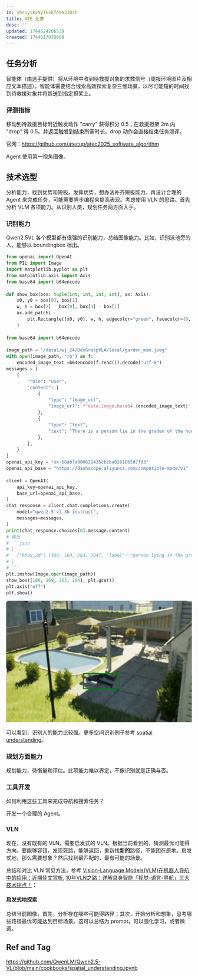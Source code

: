 ```yaml
---
id: yhruy5kv9yl6vkfo9a230rb
title: ATE_比赛
desc: ''
updated: 1744624206539
created: 1744617033668
---
```


## 任务分析

智能体（由选⼿提供）将从环境中收到待救援对象的求救信号（周报环境图⽚及相应⽂本描述），智能体需要结合线索⾼效探索复杂三维场景，以尽可能短的时间找到待救援对象并将其送到指定担架上。

### 评测指标

移动到待救援目标附近触发动作 "carry" 获得积分 0.5；在救援担架 2m 内 "drop" 得 0.5。并返回触发到结束所需时长。drop 动作会直接结束任务测评。

官网：https://github.com/atecup/atec2025_software_algorithm

Agent 使用第一视角图像。

## 技术选型

分析能力，找到优势和短板。发挥优势，想办法补齐短板能力。再设计合理的 Agent 来完成任务，可能需要异步编程来提高表现。考虑使用 VLN 的思路。首先分析 VLM 各项能力。从识别人类，规划任务两方面入手。

### 识别能力

Qwen2.5VL 各个模型都有很强的识别能力，总结图像能力。比如，识别泳池旁的人，能够以 boundingbox 标出。

```py
from openai import OpenAI
from PIL import Image
import matplotlib.pyplot as plt
from matplotlib.axis import Axis
from base64 import b64encode

def show_box(box: tuple[int, int, int, int], ax: Axis):
    x0, y0 = box[0], box[1]
    w, h = box[2] - box[0], box[3] - box[1]
    ax.add_patch(
        plt.Rectangle((x0, y0), w, h, edgecolor="green", facecolor=(0, 0, 0, 0), lw=2)
    )

from base64 import b64encode

image_path = "/data1/wj_24/DexGraspVLA/local/garden_man.jpeg"
with open(image_path, "rb") as f:
    encoded_image_text =b64encode(f.read()).decode("utf-8")
messages = [
    {
        "role": "user",
        "content": [
            {
                "type": "image_url",
                "image_url": f"data:image;base64,{encoded_image_text}",
            },
            {
                "type": "text",
                "text": "There is a person lie in the graden of the house with a swimming pool nearby. Please locate the person in the image with its bbox coordinates and its name and output in JSON format.",
            },
        ],
    }
]
openai_api_key = "sk-68ab7a900621435cb2ba0261865d7f03"
openai_api_base = "https://dashscope.aliyuncs.com/compatible-mode/v1"

client = OpenAI(
    api_key=openai_api_key,
    base_url=openai_api_base,
)
chat_response = client.chat.completions.create(
    model="qwen2.5-vl-3b-instruct",
    messages=messages,
)
print(chat_response.choices[0].message.content)
# 输出
# ```json
# [
# 	{"bbox_2d": [180, 169, 263, 204], "label": "person lying in the graden"}
# ]
# ```
plt.imshow(Image.open(image_path))
show_box([180, 169, 263, 204], plt.gca())
plt.axis("off")
plt.show()
```

![bbox](assets/images/robotics.ATE_比赛/bbox.png)

可以看到，识别人的能力比较强。更多空间识别例子参考 [spatial understanding](https://github.com/QwenLM/Qwen2.5-VL/blob/main/cookbooks/spatial_understanding.ipynb)。

### 规划方面能力

规划能力，待衡量和评估。此项能力难以界定，不像识别就是正确与否。

### 工具开发

如何利用这些工具来完成导航和搜索任务？

开发一个合理的 Agent。

### VLN

现在，没有既有的 VLN，需要启发式的 VLN。根据当前看到的，猜测最优可能得方向。要能够容错，发现死路，能够返回，重新找**新的**路径，不能困在原地。启发式地，那么需要想象？然后找到最匹配的，最有可能的场景。

总结和对比 VLN 常见方法，参考 [Vision-Language Models(VLM)在机器人导航中的应用：近期佳文赏析](https://mp.weixin.qq.com/s/IxN-aSiBnsTSReosZPBMzg), [10年VLN之路：详解具身智能「视觉-语言-导航」三大技术拐点！](https://mp.weixin.qq.com/s/pK_dvKxp_agzvEmLwPI9Kg)：

#### 启发式地探索

总结当前图像，首先，分析存在哪些可能得路径；其次，开始分析和想象，思考哪些路径最优可能达到目标场景。这可以总结为 prompt，可以强化学习，或者微调。

## Ref and Tag

https://github.com/QwenLM/Qwen2.5-VL/blob/main/cookbooks/spatial_understanding.ipynb